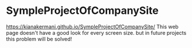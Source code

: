 # SympleProjectOfCompanySite
https://kianakermani.github.io/SympleProjectOfCompanySite/
This web page doesn't have a good look for every screen size.
but in future projects this problem will be solved!
